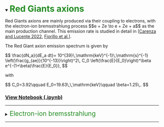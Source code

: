 
<details open id="rg-axions">
<summary><span style="font-size:2em;font-weight:bold;color:#228B22;">Red Giants axions</span></summary>

<p>
  Red Giants axions are mainly produced via their coupling to electrons, with the electron-ion bremsstrahlung process 
  $$e + Ze \to e + Ze + a$$ 
  as the main production channel. This emission rate is studied in detail in 
  [<a href="https://www.aanda.org/articles/aa/full_html/2022/05/aa42971-21/aa42971-21.html" target="_blank" rel="noopener noreferrer">Carenza and Lucente 2022</a>, 
  <a href="https://arxiv.org/abs/2503.15630" target="_blank" rel="noopener noreferrer">Fiorillo et al.</a>].
</p>

<p>
  The Red Giant axion emission spectrum is given by
</p>

<p>
$$
\frac{dN_a}{dE_a dt}= 10^{39}\,\mathrm{keV}^{-1}\,\mathrm{s}^{-1}
\left(\frac{g_{ae}}{10^{-13}}\right)^2\,
C_0 \left(\frac{E}{E_0}\right)^\beta e^{-(1+\beta)\frac{E}{E_0}},
$$
</p>

<p>
  with
</p>

<p>
$$
C_0=3.92\qquad E_0=19.63\,\,\mathrm{keV}\qquad \beta=1.25\,.
$$
</p>

<h3>
  <a href="https://github.com/ggrillidc/AxionAstrophysicalFluxes/blob/main/notebooks/RedGiantAxions.ipynb" target="_blank" rel="noopener noreferrer">
    View Notebook (.ipynb)
  </a>
</h3>

<hr>

<details  id="rg-brem">
<summary><span style="font-size:1.5em;color:#228B22;">Electron-ion bremsstrahlung</span></summary>

<img align="right" width="500" src="plots/plots_png/RGAxion_flux_plot.png">

<h3>&nbsp;</h3>
\(g_{ae}=10^{-13}\)

<p>
  Plot (
  <a href="https://github.com/ggrillidc/AxionAstrophysicalFluxes/raw/main/plots/RGAxion_flux_plot.pdf" target="_blank" rel="noopener noreferrer">pdf</a>,
  <a href="https://github.com/ggrillidc/AxionAstrophysicalFluxes/raw/main/plots/plots_png/RGAxion_flux_plot.png" target="_blank" rel="noopener noreferrer">png</a>
  )
</p>

<h3>&nbsp;</h3><h3>&nbsp;</h3><h3>&nbsp;</h3>

</details>
<hr>

</details>
<div class="green-line"></div>

